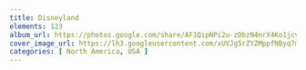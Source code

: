 ```yaml
---
title: Disneyland
elements: 123
album_url: https://photos.google.com/share/AF1QipNPi2u-zDbzN4nrX4Ko1jcvEYrYPYCthY7o3yB680ZE7zbVpX5KibH9L37izM4VNw?key=TS1BeVNqbTRPYTBJaFU1Qm40UmJ1b0dIc0NjZ1NR
cover_image_url: https://lh3.googleusercontent.com/xUVJg5rZYZMppfNByq7mmmykY0R_tc648IUERf1U8SOnnBGQq1XZfHiyiOVjPGvqwwzsDcWpWTw5MN__x1NVyK30AtNh8yN8F2L3d2Jmv8nfg1GPIaFE45lLRfnAqDtThFa1ACDw-vIwk-lVqYHb1ajlhjR13FGjT-SVOwf1fmzr7PG0MkAQTKsmSRhsPF7bd3p3TWSXSQSBzrPENNOtaYyqBkAkwI0Ir6T-QbQ0eKxwYke_cXc9N8dDwRwbukmC6WlTBF0NFuKf3A3wF1Rcl3VaqxuwFn_1b2n-cYyXca1pnbZR2MYnmI0qd1g5PENh31Tf2D1_-ubi5dVZcBxvJggshncfkXGpWgcgnCpRFssDudyFQ4YfQvPEi8rvyVyie8A-DShvV21dgmhLtww6_dmGXC7LtdAqqmJEdJfXzGeYDwkFBfp4NQKKk40zvNoYhmzDHE0ad_xqUlJ7wNTOf7LcxLcDEvlZF1nmtClHJy-r39XApZoxvfmiZDbzseDiWgv-WDDEy-ViRpDLyzBgjCi1jlPOq2f5-qbOfQF3RcCkiWDX8Wy7av-V58LXn07TKLboWPJZqRL6r4VhnAdtWa67afAlTL2nRpPJUjt3urgvA5VBsZp1fDdN6SXBB1Vv89-jyW9vb67aNaTtFJEFnWBA5Q=s195-p-k-no
categories: [ North America, USA ]
---
```

